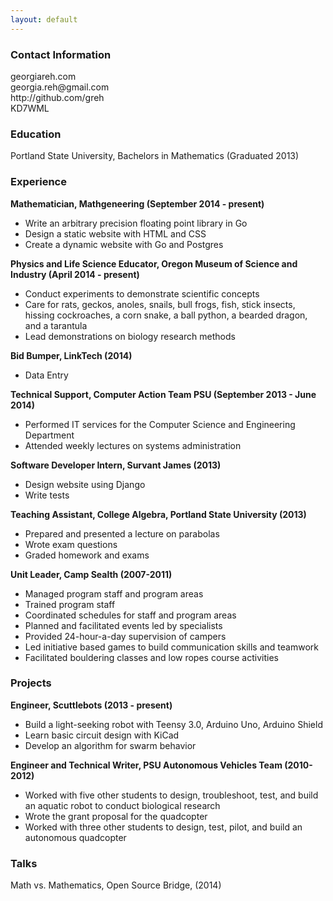 ```yaml
---
layout: default
---
```


<h3>Contact Information</h3>

<p>georgiareh.com <br />
georgia.reh@gmail.com <br />
http://github.com/greh <br />
KD7WML </p>

<h3>Education</h3>

<p>Portland State University, Bachelors in Mathematics (Graduated 2013)</p>

<h3>Experience</h3>

<p><strong>Mathematician, Mathgeneering (September 2014 - present)</strong> <br />
<ul>
<li>Write an arbitrary precision floating point library in Go </li>
<li>Design a static website with HTML and CSS </li>
<li>Create a dynamic website with Go and Postgres </li>
</ul>
<p><strong>Physics and Life Science Educator, Oregon Museum of Science and Industry (April 2014 - present)</strong> <br />
<ul>
<li>Conduct experiments to demonstrate scientific concepts </li>
<li>Care for rats, geckos, anoles, snails, bull frogs, fish, stick insects, hissing cockroaches, a corn snake, a ball python, a bearded dragon, and a tarantula</li>
<li>Lead demonstrations on biology research methods </li>
</ul>
<p><strong> Bid Bumper, LinkTech (2014)</strong> <br />
<ul>
<li> Data Entry </li>
</ul>
<p><strong>Technical Support, Computer Action Team PSU (September 2013 - June 2014)</strong> <br />
<ul>
<li>Performed IT services for the Computer Science and Engineering Department </li>
<li>Attended weekly lectures on systems administration </li>
</ul>
<p><strong>Software Developer Intern, Survant James (2013)</strong> <br />
<ul>
<li>Design website using Django</li>
<li>Write tests</li>
</ul>
<p><strong>Teaching Assistant, College Algebra, Portland State University (2013)</strong> <br />
<ul>
<li>Prepared and presented a lecture on parabolas </li>
<li>Wrote exam questions </li>
<li>Graded homework and exams </li>
</ul>
<p><strong>Unit Leader, Camp Sealth (2007-2011)</strong> <br />
<ul>
<li>Managed program staff and program areas </li>
<li>Trained program staff </li>
<li>Coordinated schedules for staff and program areas </li>
<li>Planned and facilitated events led by specialists </li>
<li>Provided 24-hour-a-day supervision of campers </li>
<li>Led initiative based games to build communication skills and teamwork </li>
<li>Facilitated bouldering classes and low ropes course activities </li>
</ul>
</p>

<h3>Projects</h3>

<p><strong>Engineer, Scuttlebots (2013 - present)</strong> <br />
<ul>
<li>Build a light-seeking robot with Teensy 3.0, Arduino Uno, Arduino Shield </li>
<li>Learn basic circuit design with KiCad </li>
<li>Develop an algorithm for swarm behavior </li>
</ul>
<p><strong>Engineer and Technical Writer, PSU Autonomous Vehicles Team (2010-2012)</strong> <br />
<ul>
<li>Worked with five other students to design, troubleshoot, test, and build an aquatic robot to conduct biological research </li>
<li>Wrote the grant proposal for the quadcopter </li>
<li>Worked with three other students to design, test, pilot, and build an autonomous quadcopter </li>
</ul>
</p>

<h3>Talks</h3>

<p>Math vs. Mathematics, Open Source Bridge, (2014) <br /> </p>

